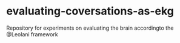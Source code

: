 # evaluating-coversations-as-ekg
Repository for experiments on evaluating the brain accordingto the @Leolani framework

